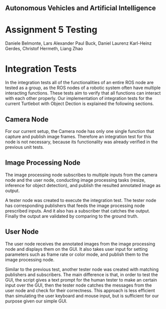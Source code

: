 ## Autonomous Vehicles and Artificial Intelligence
# Assignment 5 Testing
Daniele Belmonte, Lars Alexander Paul Buck, Daniel Laurenz
Karl-Heinz Gerdes, Christof Hermeth, Liang Zhao

# Integration Tests
In the integration tests all of the functionalities of an entire ROS node are tested as a group, as the ROS nodes of a robotic system often have multiple interacting functions. These tests aim to verify that all functions can interact with each other properly. Our implementation of integration tests for the current Turtlebot with Object Dection is explained the following sections.

## Camera Node
For our current setup, the Camera node has only one single function that capture and publish image frames. Therefore an integration test for this node is not necessary, because its functionality was already verified in the previous unit tests.

## Image Processing Node
The image processing node subscribes to multiple inputs from the camera node and the user node, conducting image processing tasks (resize, inference for object detection), and publish the resulted annotated image as output.

A tester node was created to execute the integration test. The tester node has corresponding publishers that feeds the image processing node prescribed inputs. And it also has a subscriber that catches the output. Finally the output are validated by comparing to the ground truth.

## User Node
The user node receives the annotated images from the image processing node and displays them on the GUI. It also takes user input for setting parameters such as frame rate or color mode, and publish them to the image processing node.

Similar to the previous test, another tester node was created with matching publishers and subscribers. The main difference is that, in order to test the GUI, the script gives a text prompt for the human tester to make an certain input over the GUI, then the tester node catches the messages from the user node and check for their correctness. This approach is less efficient than simulating the user keyboard and mouse input, but is sufficient for our purpose given our simple GUI.